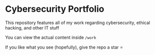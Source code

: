 # Cybersecurity Portfolio

This repository features all of my work regarding cybersecurity, ethical hacking, and other IT stuff

You can view the actual content inside `/work`

If you like what you see (hopefully), give the repo a star ⭐


